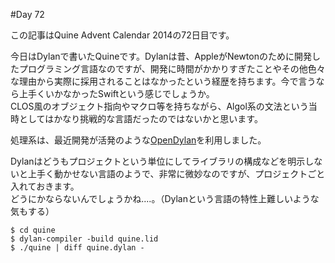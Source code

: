 #Day 72

この記事はQuine Advent Calendar 2014の72日目です。

今日はDylanで書いたQuineです。Dylanは昔、AppleがNewtonのために開発したプログラミング言語なのですが、開発に時間がかかりすぎたことやその他色々な理由から実際に採用されることはなかったという経歴を持ちます。今で言うなら上手くいかなかったSwiftという感じでしょうか。  
CLOS風のオブジェクト指向やマクロ等を持ちながら、Algol系の文法という当時としてはかなり挑戦的な言語だったのではないかと思います。

処理系は、最近開発が活発のような[OpenDylan](http://opendylan.org/)を利用しました。

Dylanはどうもプロジェクトという単位にしてライブラリの構成などを明示しないと上手く動かせない言語のようで、非常に微妙なのですが、プロジェクトごと入れておきます。  
どうにかならないんでしょうかね‥‥。（Dylanという言語の特性上難しいような気もする）

```console
$ cd quine
$ dylan-compiler -build quine.lid
$ ./quine | diff quine.dylan -
```
